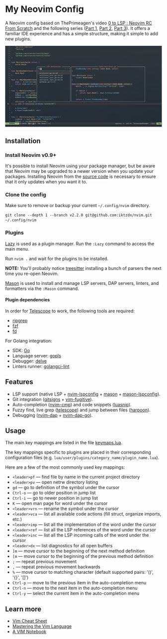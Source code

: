 # My Neovim Config

A Neovim config based on ThePrimeagen's video [0 to LSP : Neovim RC From Scratch](https://youtu.be/w7i4amO_zaE?si=xstN83ebvGg8GgCt) and the following series ([Part 1](https://youtu.be/ZWWxwwUsPNw?si=B8oR7QCCAE6t0vlE), [Part 2](https://youtu.be/c0Xmd4PGino?si=52GovTGAj3cRIgPl), [Part 3](https://youtu.be/MuUrCcvE-Yw?si=222vzBRjywjIhDhj)). It offers a familiar IDE experience and has a simple structure, making it simple to add new plugins.

![nvim screenshot](nvim.png)

## Installation

### Install Neovim v0.9+

It's possible to install Neovim using your package manager, but be aware that Neovim may be upgraded to a newer version when you update your packages.
Installing Neovim from the [source code](https://github.com/neovim/neovim/wiki/#install-from-source) is necessary to ensure that it only updates when you want it to.

### Clone the config

Make sure to remove or backup your current `~/.config/nvim` directory.

```
git clone --depth 1 --branch v2.2.0 git@github.com:iktzdx/nvim.git ~/.config/nvim
```

### Plugins

[Lazy](https://github.com/folke/lazy.nvim) is used as a plugin manager. Run the `:Lazy` command to access the main menu.

Run `nvim .` and wait for the plugins to be installed.

**NOTE:** You'll probably notice [treesitter](https://github.com/nvim-treesitter/nvim-treesitter) installing a bunch of parsers the next time you re-open Neovim.

[Mason](https://github.com/williamboman/mason.nvim) is used to install and manage LSP servers, DAP servers, linters, and formatters via the `:Mason` command.

#### Plugin dependencies

In order for [Telescope](https://github.com/nvim-telescope/telescope.nvim) to work, the following tools are required:
- [ripgrep](https://github.com/BurntSushi/ripgrep)
- [fzf](https://github.com/junegunn/fzf)
- [fd](https://github.com/sharkdp/fd)

For Golang integration:
- SDK: [Go](https://go.dev/)
- Language server: [gopls](https://pkg.go.dev/golang.org/x/tools/gopls#readme-installation)
- Debugger: [delve](https://github.com/go-delve/delve)
- Linters runner: [golangci-lint](https://github.com/golangci/golangci-lint)

## Features

- LSP support (native LSP + [nvim-lspconfig](https://github.com/neovim/nvim-lspconfig) + [mason](https://github.com/williamboman/mason.nvim) + [mason-lspconfig](https://github.com/williamboman/mason-lspconfig.nvim)).
- Git integration ([gitsigns](https://github.com/lewis6991/gitsigns.nvim) + [vim-fugitive](https://github.com/tpope/vim-fugitive)).
- Auto-completion ([nvim-cmp](https://github.com/hrsh7th/nvim-cmp)) and code snippets ([luasnip](https://github.com/L3MON4D3/LuaSnip)).
- Fuzzy find, live grep ([telescope](https://github.com/nvim-telescope/telescope.nvim)) and jump between files ([harpoon](https://github.com/ThePrimeagen/harpoon)).
- Debugging ([nvim-dap](https://github.com/mfussenegger/nvim-dap) + [nvim-dap-go](https://github.com/leoluz/nvim-dap-go)).

## Usage

The main key mappings are listed in the file [keymaps.lua](lua/user/config/keymaps.lua).

The key mappings specific to plugins are placed in their corresponding configuration files (e.g. `lua/user/plugins/category_name/plugin_name.lua`).

Here are a few of the most commonly used key mappings:

- `<leader>pf` — find file by name in the current project directory
- `<leader>pv` — open netrw directory listing
- `gd` — go to definition of the symbol under the cursor
- `Ctrl-o` — go to older position in jump list
- `Ctrl-i` — go to newer position in jump list
- `K` — open man page for word under the cursor
- `<leader>vrn` — rename the symbol under the cursor
- `<leader>vca` — list all available code actions (fill struct, organize imports, etc.)
- `<leader>imp` — list all the implementation of the word under the cursor 
- `<leader>ref` — list all the LSP references of the word under the cursor 
- `<leader>inc` — list all the LSP incoming calls of the word under the cursor 
- `<leader>dx` — list diagnostics for all open buffers
- `]m` — move cursor to the beginning of the next method definition
- `[m` — move cursor to the beginning of the previous method definition
- `;` — repeat previous movement
- `,` — repeat previous movement backwards
- `%` — move cursor to matching character (default supported pairs: '()', '{}', '[]')
- `Ctrl-p` — move to the previous item in the auto-completion menu
- `Ctrl-n` — move to the next item in the auto-completion menu
- `Ctrl-y` — select the current item in the auto-completion menu

## Learn more

- [Vim Cheat Sheet](https://vim.rtorr.com/)
- [Mastering the Vim Language](https://youtu.be/wlR5gYd6um0?si=-ZFLkO2ZvqYdIiZI)
- [A VIM Notebook](https://github.com/omerxx/vim-notebook)
